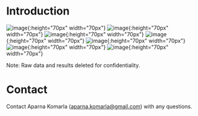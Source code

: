 # Introduction 

![image](https://github.com/akomarla/npi_sightings_prediction/assets/124313756/9cd4c7a7-3b2d-4052-a88d-ee9542cd09b9){:height="70px" width="70px"}
![image](https://github.com/akomarla/npi_sightings_prediction/assets/124313756/db18892f-5389-4577-b9cc-72683248b748){:height="70px" width="70px"}
![image](https://github.com/akomarla/npi_sightings_prediction/assets/124313756/63d1884a-c61c-488b-8aef-cd73f2748321){:height="70px" width="70px"}
![image](https://github.com/akomarla/npi_sightings_prediction/assets/124313756/f311d2d6-99a6-4523-b165-e94c93550f2f){:height="70px" width="70px"}
![image](https://github.com/akomarla/npi_sightings_prediction/assets/124313756/11b6f756-4722-4dcd-aa69-bfb0e352950c){:height="70px" width="70px"}
![image](https://github.com/akomarla/npi_sightings_prediction/assets/124313756/3c3b7777-ab68-4dc7-abe9-2303a557ec05){:height="70px" width="70px"}
![image](https://github.com/akomarla/npi_sightings_prediction/assets/124313756/a99ee90d-bbdb-4fbd-a27d-3135f0a9ce1c){:height="70px" width="70px"}


Note: Raw data and results deleted for confidentiality.

# Contact 

Contact Aparna Komarla (aparna.komarla@gmail.com) with any questions.
 
